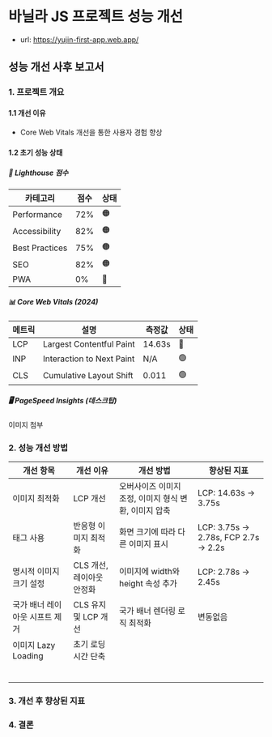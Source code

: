 # 바닐라 JS 프로젝트 성능 개선
- url: https://yujin-first-app.web.app/

## 성능 개선 사후 보고서

### 1. 프로젝트 개요
#### 1.1 개선 이유
- Core Web Vitals 개선을 통한 사용자 경험 향상

#### 1.2 초기 성능 상태
##### 🎯 Lighthouse 점수
| 카테고리 | 점수 | 상태 |
|----------|------|------|
| Performance | 72% | 🟠 |
| Accessibility | 82% | 🟠 |
| Best Practices | 75% | 🟠 |
| SEO | 82% | 🟠 |
| PWA | 0% | 🔴 |

##### 📊 Core Web Vitals (2024)
| 메트릭 | 설명 | 측정값 | 상태 |
|--------|------|--------|------|
| LCP | Largest Contentful Paint | 14.63s | 🔴 |
| INP | Interaction to Next Paint | N/A | 🟢 |
| CLS | Cumulative Layout Shift | 0.011 | 🟢 |

##### 🖥️ PageSpeed Insights (데스크탑)
이미지 첨부


### 2. 성능 개선 방법
|  개선 항목  |  개선 이유  |  개선 방법  |  향상된 지표  |
|---|---|---|---|
|  이미지 최적화  |  LCP 개선  |  오버사이즈 이미지 조정, 이미지 형식 변환, 이미지 압축  |  LCP: 14.63s → 3.75s  |
|  <picture> 태그 사용  |  반응형 이미지 최적화  |  화면 크기에 따라 다른 이미지 표시  |  LCP: 3.75s → 2.78s, FCP 2.7s → 2.2s |
|  명시적 이미지 크기 설정  |  CLS 개선, 레이아웃 안정화  |  이미지에 width와 height 속성 추가  |  LCP: 2.78s → 2.45s  |
|  국가 배너 레이아웃 시프트 제거  |  CLS 유지 및 LCP 개선  |  국가 배너 렌더링 로직 최적화  |  변동없음  |
|  이미지 Lazy Loading  |  초기 로딩 시간 단축  |   |    |
|   |   |   |   |
|   |   |   |   |
|   |   |   |   |
|   |   |   |   |
|   |   |   |   |
|   |   |   |   |


### 3. 개선 후 향상된 지표

### 4. 결론